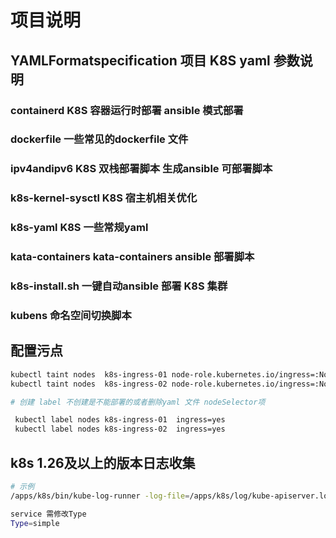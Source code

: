 # 项目说明

## YAMLFormatspecification  项目 K8S yaml 参数说明

### containerd K8S 容器运行时部署 ansible 模式部署

### dockerfile 一些常见的dockerfile 文件

### ipv4andipv6 K8S 双栈部署脚本 生成ansible 可部署脚本

### k8s-kernel-sysctl K8S 宿主机相关优化

### k8s-yaml K8S 一些常规yaml

### kata-containers kata-containers ansible 部署脚本

### k8s-install.sh 一键自动ansible 部署 K8S 集群

### kubens 命名空间切换脚本

## 配置污点

```bash
kubectl taint nodes  k8s-ingress-01 node-role.kubernetes.io/ingress=:NoSchedule
kubectl taint nodes  k8s-ingress-02 node-role.kubernetes.io/ingress=:NoSchedule

# 创建 label 不创建是不能部署的或者删除yaml 文件 nodeSelector项

 kubectl label nodes k8s-ingress-01  ingress=yes
 kubectl label nodes k8s-ingress-02  ingress=yes
```

## k8s 1.26及以上的版本日志收集

```bash
# 示例
/apps/k8s/bin/kube-log-runner -log-file=/apps/k8s/log/kube-apiserver.log --also-stdout=false /apps/k8s/bin/kube-apiserver $KUBE_APISERVER_OPTS

service 需修改Type
Type=simple
```